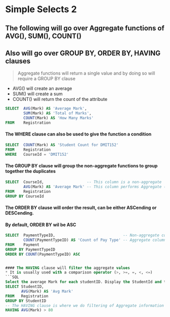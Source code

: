 # Simple Selects 2

## The following will go over Aggregate functions of AVG(), SUM(), COUNT()
## Also will go over GROUP BY, ORDER BY, HAVING clauses

> Aggregate functions will return a single value and by doing so will require a GROUP BY clause

* AVG() will create an average
* SUM() will create a sum
* COUNT() will return the count of the attribute

```SQL
SELECT  AVG(Mark) AS 'Average Mark',
        SUM(Mark) AS 'Total of Marks',
        COUNT(Mark) AS 'How Many Marks'
FROM    Registration
```

#### The WHERE clause can also be used to give the function a condition

```SQL
SELECT  COUNT(Mark) AS 'Student Count for DMIT152'
FROM    Registration
WHERE   CourseId = 'DMIT152'
```

#### The GROUP BY clause will group the non-aggregate functions to group together the duplicates

```SQL
SELECT  CourseId,                   -- This column is a non-aggregate
        AVG(Mark) AS 'Average Mark' -- This column performs Aggregate (produce 1 value)
FROM    Registration
GROUP BY CourseId    
```

#### The ORDER BY clause will order the result, can be either ASCending or DESCending.
#### By default, ORDER BY wil be ASC

```SQL
SELECT  PaymentTypeID,                              -- Non-aggregate column (btw, it's a FK)
        COUNT(PaymentTypeID) AS 'Count of Pay Type' -- Aggregate column
FROM    Payment
GROUP BY PaymentTypeID
ORDER BY COUNT(PaymentTypeID) ASC


#### The HAVING clause will filter the aggregate values
* It is usually used with a comparison operator (>, >=, =, <, <=)
```SQL
Select the average Mark for each studentID. Display the StudentId and their average mark
SELECT StudentID,
       AVG(Mark) AS 'Avg Mark'
FROM   Registration
GROUP BY StudentID
-- The HAVING clause is where we do filtering of Aggregate information
HAVING AVG(Mark) > 80
```
